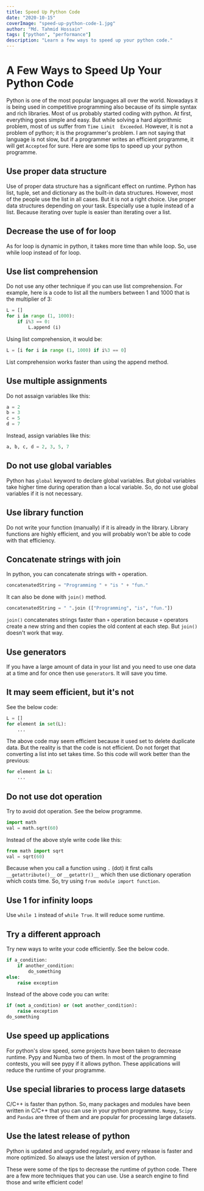 ```yaml
---
title: Speed Up Python Code
date: "2020-10-15"
coverImage: "speed-up-python-code-1.jpg"
author: "Md. Tahmid Hossain"
tags: ["python", "performance"]
description: "Learn a few ways to speed up your python code."
---
```


# A Few Ways to Speed Up Your Python Code

Python is one of the most popular languages all over the world. Nowadays it is being used in competitive programming also because of its simple syntax and rich libraries. Most of us probably started coding with python. At first, everything goes simple and easy. But while solving a hard algorithmic problem, most of us suffer from `Time Limit  Exceeded`. However, it is not a problem of python; it is the programmer's problem. I am not saying that language is not slow, but if a programmer writes an efficient programme, it will get `Accepted` for sure. Here are some tips to speed up your python programme.

## Use proper data structure

Use of proper data structure has a significant effect on runtime. Python has list, tuple, set and dictionary as the built-in data structures. However, most of the people use the list in all cases. But it is not a right choice. Use proper data structures depending on your task. Especially use a tuple instead of a list. Because iterating over tuple is easier than iterating over a list.

## Decrease the use of for loop

As for loop is dynamic in python, it takes more time than while loop. So, use while loop instead of for loop.

## Use list comprehension

Do not use any other technique if you can use list comprehension. For example, here is a code to list all the numbers between 1 and 1000 that is the multiplier of 3:

```python
L = []
for i in range (1, 1000):
    if i%3 == 0:
        L.append (i)
```

Using list comprehension, it would be:

```python
L = [i for i in range (1, 1000) if i%3 == 0]
```

List comprehension works faster than using the append method.

## Use multiple assignments

Do not assaign variables like this:
```python
a = 2
b = 3
c = 5
d = 7
```

Instead, assign variables like this:
```python
a, b, c, d = 2, 3, 5, 7
```

## Do not use global variables

Python has `global` keyword to declare global variables. But global variables take higher time during operation than a local variable. So, do not use global variables if it is not necessary.

## Use library function

Do not write your function (manually) if it is already in the library. Library functions are highly efficient, and you will probably won't be able to code with that efficiency.

## Concatenate strings with join

In python, you can concatenate strings with `+` operation.

```python
concatenatedString = "Programming " + "is " + "fun."
```

It can also be done with `join()` method.

```python
concatenatedString = " ".join (["Programming", "is", "fun."])
```

`join()` concatenates strings faster than `+` operation because `+` operators create a new string and then copies the old content at each step. But `join()` doesn't work that way.

## Use generators

If you have a large amount of data in your list and you need to use one data at a time and for once then use `generator`s. It will save you time.

## It may seem efficient, but it's not

See the below code:
```python
L = []
for element in set(L):
    ...
```

The above code may seem efficient because it used set to delete duplicate data. But the reality is that the code is not efficient. Do not forget that converting a list into set takes time. So this code will work better than the previous:

```python
for element in L:
    ...
```

## Do not use dot operation

Try to avoid dot operation. See the below programme.
```python
import math
val = math.sqrt(60)
```

Instead of the above style write code like this:

```python
from math import sqrt
val = sqrt(60)
```
Because when you call a function using `.` (dot) it first calls `__getattribute()__` or `__getattr()__` which then use dictionary operation which costs time. So, try using `from module import function`.

## Use 1 for infinity loops

Use `while 1` instead of `while True`. It will reduce some runtime.

## Try a different approach

Try new ways to write your code efficiently. See the below code.
```python
if a_condition:
    if another_condition:
        do_something
else:
    raise exception
```
Instead of the above code you can write:
```python
if (not a_condition) or (not another_condition):
    raise exception
do_something
```

## Use speed up applications

For python's slow speed, some projects have been taken to decrease runtime. Pypy and Numba two of them. In most of the programming contests, you will see pypy if it allows python. These applications will reduce the runtime of your programme.

## Use special libraries to process large datasets

C/C++ is faster than python. So, many packages and modules have been written in C/C++ that you can use in your python programme. `Numpy`, `Scipy` and `Pandas` are three of them and are popular for processing large datasets.

## Use the latest release of python

Python is updated and upgraded regularly, and every release is faster and more optimized. So always use the latest version of python.

 

These were some of the tips to decrease the runtime of python code. There are a few more techniques that you can use. Use a search engine to find those and write efficient code!
